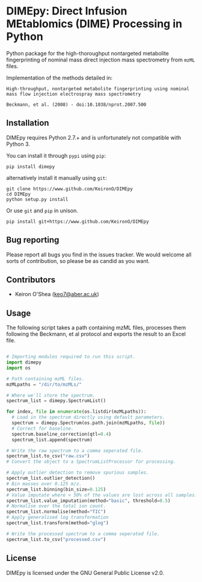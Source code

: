 # DIMEpy: Direct Infusion MEtablomics (DIME) Processing in Python

Python package for the high-thoroughput nontargeted metabolite fingerprinting of nominal mass direct injection mass spectrometry from ```mzML``` files.

Implementation of the methods detailed in:

```
High-throughput, nontargeted metabolite fingerprinting using nominal mass flow injection electrospray mass spectrometry

Beckmann, et al. (2008) - doi:10.1038/nprot.2007.500
```

## Installation

DIMEpy requires Python 2.7.+ and is unfortunately not compatible with Python 3.

You can install it through ```pypi``` using ```pip```:

```
pip install dimepy
```

alternatively install it manually using ```git```:

```
git clone https://www.github.com/KeironO/DIMEpy
cd DIMEpy
python setup.py install
```

Or use ```git``` and ```pip``` in unison.

```
pip install git+https://www.github.com/KeironO/DIMEpy
```

## Bug reporting

Please report all bugs you find in the issues tracker. We would welcome all sorts of contribution, so please be as candid as you want.

## Contributors

* Keiron O'Shea (keo7@aber.ac.uk)

## Usage

The following script takes a path containing mzML files, processes them following the Beckmann, et al protocol and exports the result to an Excel file.


```python

# Importing modules required to run this script.
import dimepy
import os

# Path containing mzML files.
mzMLpaths = "/dir/to/mzMLs/"

# Where we'll store the spectrum.
spectrum_list = dimepy.SpectrumList()

for index, file in enumerate(os.listdir(mzMLpaths)):
  # Load in the spectrum directly using default parameters.
  spectrum = dimepy.Spectrum(os.path.join(mzMLpaths, file))
  # Correct for baseline.
  spectrum.baseline_correction(qtl=0.4)
  spectrum_list.append(spectrum)

# Write the raw spectrum to a comma seperated file.
spectrum_list.to_csv("raw.csv")
# Convert the object to a SpectrumListProcessor for processing.

# Apply outlier detection to remove spurious samples.
spectrum_list.outlier_detection()
# Bin masses over 0.125 m/z.
spectrum_list.binning(bin_size=0.125)
# Value imputate where < 50% of the values are lost across all samples.
spectrum_list.value_imputation(method="basic", threshold=0.5)
# Normalise over the total ion count.
spectrum_list.normalise(method="TIC")
# Apply generalised log transformation
spectrum_list.transform(method="glog")

# Write the processed spectrum to a comma seperated file.
spectrum_list.to_csv("processed.csv")
```

## License

DIMEpy is licensed under the GNU General Public License v2.0.
